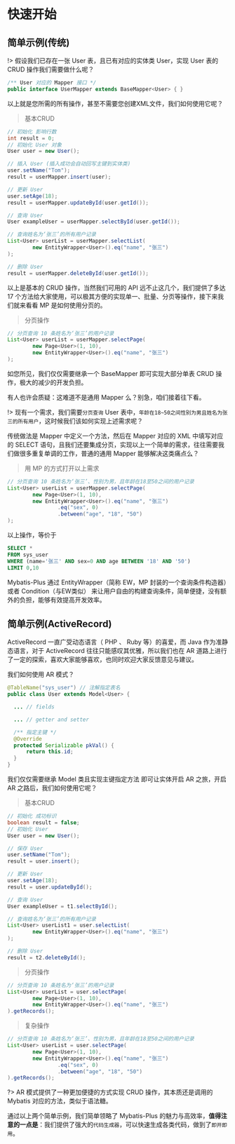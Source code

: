 # 快速开始

## 简单示例(传统)

!> 假设我们已存在一张 User 表，且已有对应的实体类 User，实现 User 表的 CRUD 操作我们需要做什么呢？

```java
/** User 对应的 Mapper 接口 */
public interface UserMapper extends BaseMapper<User> { }
```

以上就是您所需的所有操作，甚至不需要您创建XML文件，我们如何使用它呢？

> 基本CRUD

```java
// 初始化 影响行数
int result = 0;
// 初始化 User 对象
User user = new User();

// 插入 User (插入成功会自动回写主键到实体类)
user.setName("Tom");
result = userMapper.insert(user);

// 更新 User
user.setAge(18);
result = userMapper.updateById(user.getId());

// 查询 User
User exampleUser = userMapper.selectById(user.getId());

// 查询姓名为‘张三’的所有用户记录
List<User> userList = userMapper.selectList(
        new EntityWrapper<User>().eq("name", "张三")
);

// 删除 User
result = userMapper.deleteById(user.getId());
```

以上是基本的 CRUD 操作，当然我们可用的 API 远不止这几个，我们提供了多达 17 个方法给大家使用，可以极其方便的实现单一、批量、分页等操作，接下来我们就来看看 MP 是如何使用分页的。

> 分页操作

```java
// 分页查询 10 条姓名为‘张三’的用户记录
List<User> userList = userMapper.selectPage(
        new Page<User>(1, 10),
        new EntityWrapper<User>().eq("name", "张三")
);
```

如您所见，我们仅仅需要继承一个 BaseMapper 即可实现大部分单表 CRUD 操作，极大的减少的开发负担。

有人也许会质疑：这难道不是通用 Mapper 么？别急，咱们接着往下看。

!> 现有一个需求，我们需要`分页查询` User 表中，`年龄在18~50之间性别为男且姓名为张三的所有用户`，这时候我们该如何实现上述需求呢？

传统做法是 Mapper 中定义一个方法，然后在 Mapper 对应的 XML 中填写对应的 SELECT 语句，且我们还要集成分页，实现以上一个简单的需求，往往需要我们做很多重复单调的工作，普通的通用 Mapper 能够解决这类痛点么？

> 用 MP 的方式打开以上需求

```java
// 分页查询 10 条姓名为‘张三’、性别为男，且年龄在18至50之间的用户记录
List<User> userList = userMapper.selectPage(
        new Page<User>(1, 10),
        new EntityWrapper<User>().eq("name", "张三")
                .eq("sex", 0)
                .between("age", "18", "50")
);
```

以上操作，等价于

```sql
SELECT *
FROM sys_user
WHERE (name='张三' AND sex=0 AND age BETWEEN '18' AND '50')
LIMIT 0,10
```

Mybatis-Plus 通过 EntityWrapper（简称 EW，MP 封装的一个查询条件构造器）或者 Condition（与EW类似） 来让用户自由的构建查询条件，简单便捷，没有额外的负担，能够有效提高开发效率。

## 简单示例(ActiveRecord)

ActiveRecord 一直广受动态语言（ PHP 、 Ruby 等）的喜爱，而 Java 作为准静态语言，对于 ActiveRecord 往往只能感叹其优雅，所以我们也在 AR 道路上进行了一定的探索，喜欢大家能够喜欢，也同时欢迎大家反馈意见与建议。

我们如何使用 AR 模式？

```java
@TableName("sys_user") // 注解指定表名
public class User extends Model<User> {

  ... // fields

  ... // getter and setter

  /** 指定主键 */
  @Override
  protected Serializable pkVal() {
      return this.id;
  }
}
```

我们仅仅需要继承 Model 类且实现主键指定方法 即可让实体开启 AR 之旅，开启 AR 之路后，我们如何使用它呢？

> 基本CRUD

```java
// 初始化 成功标识
boolean result = false;
// 初始化 User
User user = new User();

// 保存 User
user.setName("Tom");
result = user.insert();

// 更新 User
user.setAge(18);
result = user.updateById();

// 查询 User
User exampleUser = t1.selectById();

// 查询姓名为‘张三’的所有用户记录
List<User> userList1 = user.selectList(
        new EntityWrapper<User>().eq("name", "张三")
);

// 删除 User
result = t2.deleteById();
```

> 分页操作

```java
// 分页查询 10 条姓名为‘张三’的用户记录
List<User> userList = user.selectPage(
        new Page<User>(1, 10),
        new EntityWrapper<User>().eq("name", "张三")
).getRecords();
```

> 复杂操作

```java
// 分页查询 10 条姓名为‘张三’、性别为男，且年龄在18至50之间的用户记录
List<User> userList = user.selectPage(
        new Page<User>(1, 10),
        new EntityWrapper<User>().eq("name", "张三")
                .eq("sex", 0)
                .between("age", "18", "50")
).getRecords();
```

?> AR 模式提供了一种更加便捷的方式实现 CRUD 操作，其本质还是调用的 Mybatis 对应的方法，类似于语法糖。

通过以上两个简单示例，我们简单领略了 Mybatis-Plus 的魅力与高效率，**值得注意的一点是**：我们提供了强大的`代码生成器`，可以快速生成各类代码，做到了`即开即用`。